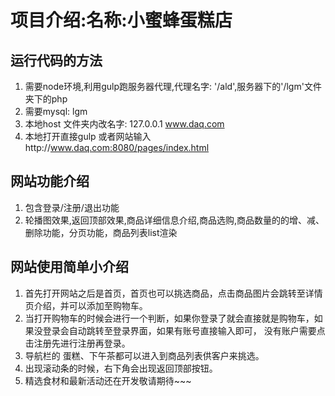 #   项目介绍:名称:小蜜蜂蛋糕店
##  运行代码的方法
1.  需要node环境,利用gulp跑服务器代理,代理名字: '/ald',服务器下的'/lgm'文件夹下的php
2.  需要mysql: lgm
3.  本地host 文件夹内改名字: 127.0.0.1 www.daq.com 
4.  本地打开直接gulp 或者网站输入http://www.daq.com:8080/pages/index.html
##  网站功能介绍
1.  包含登录/注册/退出功能
2.  轮播图效果,返回顶部效果,商品详细信息介绍,商品选购,商品数量的的增、减、删除功能，分页功能，商品列表list渲染
##  网站使用简单小介绍
1.  首先打开网站之后是首页，首页也可以挑选商品，点击商品图片会跳转至详情页介绍，并可以添加至购物车。
2.  当打开购物车的时候会进行一个判断，如果你登录了就会直接就是购物车，如果没登录会自动跳转至登录界面，如果有账号直接输入即可， 没有账户需要点击注册先进行注册再登录。
3.  导航栏的 蛋糕、下午茶都可以进入到商品列表供客户来挑选。
4.  出现滚动条的时候，右下角会出现返回顶部按钮。
5.  精选食材和最新活动还在开发敬请期待~~~

